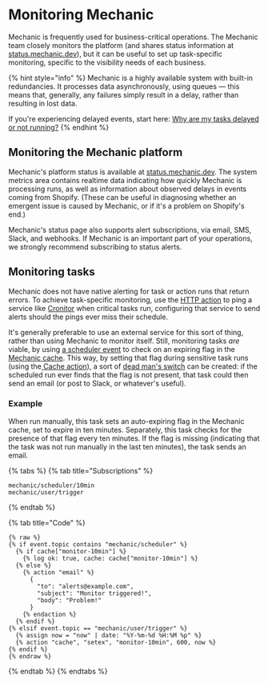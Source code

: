 # Monitoring Mechanic

Mechanic is frequently used for business-critical operations. The Mechanic team closely monitors the platform (and shares status information at [status.mechanic.dev](https://status.mechanic.dev)), but it can be useful to set up task-specific monitoring, specific to the visibility needs of each business.

{% hint style="info" %}
Mechanic is a highly available system with built-in redundancies. It processes data asynchronously, using queues — this means that, generally, any failures simply result in a delay, rather than resulting in lost data.

If you're experiencing delayed events, start here: [Why are my tasks delayed or not running?](https://learn.mechanic.dev/faq/why-are-my-tasks-delayed-or-not-running)
{% endhint %}

## Monitoring the Mechanic platform

Mechanic's platform status is available at [status.mechanic.dev](https://status.mechanic.dev). The system metrics area contains realtime data indicating how quickly Mechanic is processing runs, as well as information about observed delays in events coming from Shopify. (These can be useful in diagnosing whether an emergent issue is caused by Mechanic, or if it's a problem on Shopify's end.)

Mechanic's status page also supports alert subscriptions, via email, SMS, Slack, and webhooks. If Mechanic is an important part of your operations, we strongly recommend subscribing to status alerts.

## Monitoring tasks

Mechanic does not have native alerting for task or action runs that return errors. To achieve task-specific monitoring, use the [HTTP action](../core/actions/http.md) to ping a service like [Cronitor](https://cronitor.io) when critical tasks run, configuring that service to send alerts should the pings ever miss their schedule.

It's generally preferable to use an external service for this sort of thing, rather than using Mechanic to monitor itself. Still, monitoring tasks _are_ viable, by using [a scheduler event](https://learn.mechanic.dev/platform/events/topics#scheduler) to check on an expiring flag in the [Mechanic cache](https://learn.mechanic.dev/platform/cache). This way, by setting that flag during sensitive task runs (using the[ Cache action](https://learn.mechanic.dev/core/actions/cache)), a sort of [dead man's switch](https://en.wikipedia.org/wiki/Dead\_man's\_switch) can be created: if the scheduled run ever finds that the flag is not present, that task could then send an email (or post to Slack, or whatever's useful).

### Example

When run manually, this task sets an auto-expiring flag in the Mechanic cache, set to expire in ten minutes. Separately, this task checks for the presence of that flag every ten minutes. If the flag is missing (indicating that the task was not run manually in the last ten minutes), the task sends an email.

{% tabs %}
{% tab title="Subscriptions" %}
```
mechanic/scheduler/10min
mechanic/user/trigger
```
{% endtab %}

{% tab title="Code" %}
```liquid
{% raw %}
{% if event.topic contains "mechanic/scheduler" %}
  {% if cache["monitor-10min"] %}
    {% log ok: true, cache: cache["monitor-10min"] %}
  {% else %}
    {% action "email" %}
      {
        "to": "alerts@example.com",
        "subject": "Monitor triggered!",
        "body": "Problem!"
      }
    {% endaction %}
  {% endif %}
{% elsif event.topic == "mechanic/user/trigger" %}
  {% assign now = "now" | date: "%Y-%m-%d %H:%M %p" %}
  {% action "cache", "setex", "monitor-10min", 600, now %}
{% endif %}
{% endraw %}
```
{% endtab %}
{% endtabs %}
